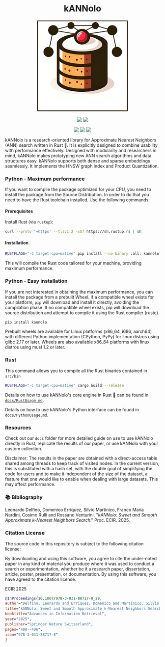 

<h1 align="center">kANNolo</h1>
<p align="center">
    <img width="300px" src="imgs/kannolo.png" />
</p>

<p align="center">
    <a href="https://rdcu.be/eii62"><img src="https://badgen.net/static/paper/ECIR 2025/yellow"" /></a>  
    <a href="https://arxiv.org/abs/2501.06121"><img src="https://badgen.net/static/arXiv/2501.06121/red" /></a>
</p>

<p align="center">    
    <a href="https://crates.io/crates/kannolo"><img src="https://badgen.infra.medigy.com/crates/v/kannolo" /></a>
    <a href="https://crates.io/crates/kannolo"><img src="https://badgen.infra.medigy.com/crates/d/kannolo" /></a>
    <a href="LICENSE"><img src="https://badgen.net/static/license/MIT/blue" /></a>
</p>

<!--
<p align="center">    
    <a href="https://crates.io/crates/seismic"><img src="https://badgen.infra.medigy.com/crates/v/seismic" /></a>
    <a href="https://crates.io/crates/seismic"><img src="https://badgen.infra.medigy.com/crates/d/seismic" /></a>
    <a href="LICENSE.md"><img src="https://badgen.net/static/license/MIT/blue" /></a>
</p>

-->

kANNolo is a research-oriented library for Approximate Nearest Neighbors (ANN) search written in Rust 🦀. It is explicitly designed to combine usability with performance effectively. Designed with modularity and researchers in mind, kANNolo makes prototyping new ANN search algorithms and data structures easy. kANNolo supports both dense and sparse embeddings seamlessly. It implements the HNSW graph index and Product Quantization.


### Python - Maximum performance
If you want to compile the package optimized for your CPU, you need to install the package from the Source Distribution.
In order to do that you need to have the Rust toolchain installed. Use the following commands:
#### Prerequisites
Install Rust (via `rustup`):
```bash
curl --proto '=https' --tlsv1.2 -sSf https://sh.rustup.rs | sh
```
#### Installation
```bash
RUSTFLAGS="-C target-cpu=native" pip install --no-binary :all: kannolo
```
This will compile the Rust code tailored for your machine, providing maximum performance.

### Python - Easy installation
If you are not interested in obtaining the maximum performance, you can install the package from a prebuilt Wheel.
If a compatible wheel exists for your platform, `pip` will download and install it directly, avoiding the compilation phase.
If no compatible wheel exists, pip will download the source distribution and attempt to compile it using the Rust compiler (rustc).
```bash
pip install kannolo
```

Prebuilt wheels are available for Linux platforms (x86_64, i686, aarch64) with different Python implementation (CPython, PyPy) for linux distros using glibc 2.17 or later.
Wheels are also available x86_64 platforms with linux distros using musl 1.2 or later.

### Rust 

This command allows you to compile all the Rust binaries contained in `src/bin`

```bash
RUSTFLAGS="-C target-cpu=native" cargo build --release
```

Details on how to use kANNolo's core engine in Rust 🦀 can be found in [`docs/RustUsage.md`](docs/RustUsage.md).

Details on how to use kANNolo's Python interface can be found in [`docs/PythonUsage.md`](docs/PythonUsage.md).


### Resources
Check out our `docs` folder for more detailed guide on use to use kANNolo directly in Rust, replicate the results of our paper, or use kANNolo with your custom collection. 

Disclaimer: The results in the paper are obtained with a direct-access table shared among threads to keep track of visited nodes. In the current version, this is substituted with a hash set, with the double goal of simplifying the code for users and to make it independent of the size of the dataset, a feature that one would like to enable when dealing with large datasets. This may affect performance.

### <a name="bib">📚 Bibliography</a>
Leonardo Delfino, Domenico Erriquez, Silvio Martinico, Franco Maria Nardini, Cosimo Rulli and Rossano Venturini. "*kANNolo: Sweet and Smooth Approximate k-Nearest Neighbors Search*." Proc. ECIR. 2025.


### Citation License
The source code in this repository is subject to the following citation license:

By downloading and using this software, you agree to cite the under-noted paper in any kind of material you produce where it was used to conduct a search or experimentation, whether be it a research paper, dissertation, article, poster, presentation, or documentation. By using this software, you have agreed to the citation license.


ECIR 2025
```bibtex
@InProceedings{10.1007/978-3-031-88717-8_29,
author="Delfino, Leonardo and Erriquez, Domenico and Martinico, Silvio and Nardini, Franco Maria and Rulli, Cosimo and Venturini, Rossano",
title="kANNolo: Sweet and Smooth Approximate k-Nearest Neighbors Search",
booktitle="Advances in Information Retrieval",
year="2025",
publisher="Springer Nature Switzerland",
pages="400--406",
isbn="978-3-031-88717-8"
}
```

